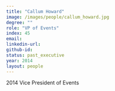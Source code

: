 ```yaml
---
title: "Callum Howard"
image: /images/people/callum_howard.jpg
degree: ""
role: "VP of Events"
index: 45
email:
linkedin-url:
github-id:
status: past_executive
year: 2014
layout: people
---
```

2014 Vice President of Events

